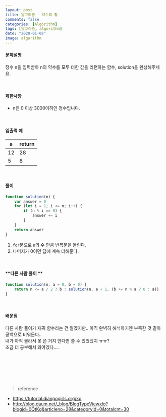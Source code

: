 ```yaml
---
layout: post
title: 알고리즘 - 약수의 합
comments: false
categories: [Algorithm]
tags: [알고리즘, algorithm]
date: "2020-01-08"
image: algorithm
---
```


#### 문제설명

정수 n을 입력받아 n의 약수를 모두 더한 값을 리턴하는 함수, solution을 완성해주세요.

<br>

#### 제한사항

-   n은 0 이상 3000이하인 정수입니다.

<br>

#### 입출력 예

| a   | return |
| --- | ------ |
| 12  | 28     |
| 5   | 6      |

<br>

#### **풀이**

```javascript
function solution(n) {
    var answer = 0
    for (let i = 1; i <= n; i++) {
        if (n % i == 0) {
            answer += i
        }
    }
    return answer
}
```

1. `for`문으로 `n`의 수 만큼 반복문을 돌린다.
2. 나머지가 0이면 답에 계속 더해준다.

<br>

#### **다른 사람 풀이 **

```javascript
function solution(n, a = 0, b = 0) {
    return n <= a / 2 ? b : solution(n, a + 1, (b += n % a ? 0 : a))
}
```

<br>

#### **배운점**

다른 사람 풀이가 재귀 함수라는 건 알겠지만.. 아직 완벽히 해석하기엔 부족한 것 같아 공백으로 비워둔다..  
내가 아직 몰라서 못 쓴 거지 안다면 쓸 수 있었겠지 ㅠㅠ?  
조금 더 공부해서 와야겠다….

<br><br><br><br><br>

> <subtitle>reference</subtitle>

-   https://tutorial.djangogirls.org/ko
-   http://blog.daum.net/_blog/BlogTypeView.do?blogid=0QtKg&articleno=28&categoryId=0&totalcnt=30

<br><br><br><br><br>
